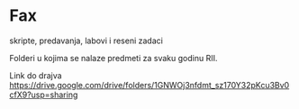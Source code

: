 # Fax
skripte, predavanja, labovi i reseni zadaci

Folderi u kojima se nalaze predmeti za svaku godinu RII.

Link do drajva
https://drive.google.com/drive/folders/1GNWOj3nfdmt_sz170Y32pKcu3Bv0cfX9?usp=sharing
